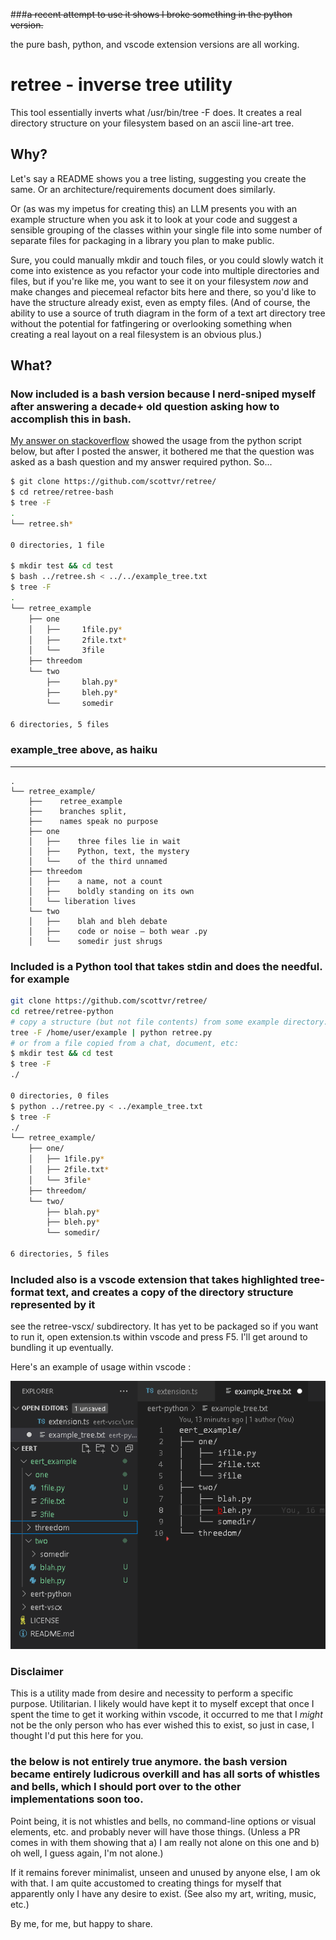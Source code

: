 ###~~a recent attempt to use it shows I broke something in the python version.~~

the pure bash, python, and vscode extension versions are all working. 

# retree - inverse tree utility

This tool essentially inverts what /usr/bin/tree -F does. It creates a real directory structure on your filesystem based on an ascii line-art tree. 

## Why?
Let's say a README shows you a tree listing, suggesting you create the same. Or an architecture/requirements document does similarly. 

Or (as was my impetus for creating this) an LLM presents you with an example structure when you ask it to look at your code and suggest a sensible grouping of the classes within your single file into some number of separate files for packaging in a library you plan to make public. 

Sure, you could manually mkdir and touch files, or you could slowly watch it come into existence as you refactor your code into multiple directories and files, but if you're like me, you want to see it on your filesystem *now* and make changes and piecemeal refactor bits here and there, so you'd like to have the structure already exist, even as empty files. (And of course, the ability to use a source of truth diagram in the form of a text art directory tree without the potential for fatfingering or overlooking something when creating a real layout on a real filesystem is an obvious plus.)

## What? 
### Now included is a bash version because I nerd-sniped myself after answering a decade+ old question asking how to accomplish this in bash.
[My answer on stackoverflow](https://stackoverflow.com/a/79106673/27893564) showed the usage from the python script below, but after I posted the answer, it bothered me that the question was asked as a bash question and my answer required python. So...

```bash
$ git clone https://github.com/scottvr/retree/
$ cd retree/retree-bash
$ tree -F
.
└── retree.sh*

0 directories, 1 file

$ mkdir test && cd test
$ bash ../retree.sh < ../../example_tree.txt
$ tree -F
.
└── retree_example
    ├── one
    │   ├──     1file.py*
    │   ├──     2file.txt*
    │   └──     3file
    ├── threedom
    └── two
        ├──     blah.py*
        ├──     bleh.py*
        └──     somedir

6 directories, 5 files
```

### example_tree above, as haiku
---

```
.
└── retree_example/
    ├──    retree_example
    ├──    branches split,
    ├──    names speak no purpose
    ├── one
    │   ├──    three files lie in wait  
    │   ├──    Python, text, the mystery  
    │   └──    of the third unnamed
    ├── threedom
    │   ├──    a name, not a count
    │   ├──    boldly standing on its own
    │   └── liberation lives
    └── two
    │   ├──    blah and bleh debate
    │   ├──    code or noise — both wear .py
    │   └──    somedir just shrugs
```

### Included is a Python tool that takes stdin and does the needful. for example 
```bash
git clone https://github.com/scottvr/retree/
cd retree/retree-python
# copy a structure (but not file contents) from some example directory:
tree -F /home/user/example | python retree.py
# or from a file copied from a chat, document, etc:
$ mkdir test && cd test
$ tree -F
./

0 directories, 0 files
$ python ../retree.py < ../example_tree.txt
$ tree -F
./
└── retree_example/
    ├── one/
    │   ├── 1file.py*
    │   ├── 2file.txt*
    │   └── 3file*
    ├── threedom/
    └── two/
        ├── blah.py*
        ├── bleh.py*
        └── somedir/

6 directories, 5 files
```

### Included also is a vscode extension that takes highlighted tree-format text, and creates a copy of the directory structure represented by it
see the retree-vscx/ subdirectory. It has yet to be packaged so if you want to run it, open extension.ts within vscode and press F5. I'll get around to bundling it up eventually.

Here's an example of usage within vscode :

![the last image from a series of five showing usage with the vscode extension](retree-vscx/docs/images/ss-5.png)

### Disclaimer
This is a utility made from desire and necessity to perform a specific purpose. Utilitarian. I likely would have kept it to myself except that once I spent the time to get it working within vscode, it occurred to me that I *might* not be the only person who has ever wished this to exist, so just in case, I thought I'd put this here for you. 

### the below is not entirely true anymore.  the bash version became entirely ludicrous overkill and has all sorts of whistles and bells, which I should port over to the other implementations soon too.

Point being, it is not whistles and bells, no command-line options or visual elements, etc. and probably never will have those things. (Unless a PR comes in with them showing that a) I am really not alone on this one and b) oh well, I guess again, I'm not alone.) 

If it remains forever minimalist, unseen and unused by anyone else, I am ok with that. I am quite accustomed to creating things for myself that apparently only I have any desire to exist. (See also my art, writing, music, etc.)

By me, for me, but happy to share.  
